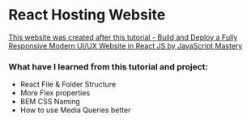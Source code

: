 # React Hosting Website

[This website was created after this tutorial - Build and Deploy a Fully Responsive Modern UI/UX Website in React JS by JavaScript Mastery](https://www.youtube.com/watch?v=LMagNcngvcU)

### What have I learned from this tutorial and project:

- React File & Folder Structure
- More Flex properties
- BEM CSS Naming
- How to use Media Queries better

